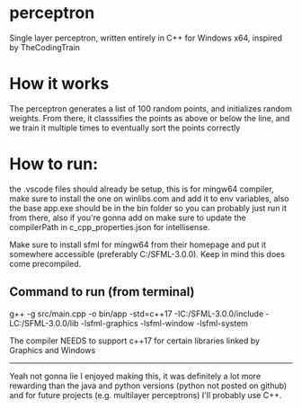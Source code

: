 # perceptron
Single layer perceptron, written entirely in C++ for Windows x64, inspired by TheCodingTrain

# How it works

The perceptron generates a list of 100 random points, and initializes random weights. From there, it classsifies the points as above or below the line, and we train it multiple times to eventually sort the points correctly


# How to run:

the .vscode files should already be setup, this is for mingw64 compiler, make sure to install the one on winlibs.com and add it to env variables, also the base app.exe should be in the bin folder so you can probably just run it from there, also if you're gonna add on make sure to update the compilerPath in c_cpp_properties.json for intellisense.

Make sure to install sfml for mingw64 from their homepage and put it somewhere accessible (preferably C:/SFML-3.0.0). Keep in mind this does come precompiled.
## Command to run (from terminal)
g++ -g src/main.cpp -o bin/app -std=c++17 -IC:/SFML-3.0.0/include -LC:/SFML-3.0.0/lib -lsfml-graphics -lsfml-window -lsfml-system 

The compiler NEEDS to support c++17 for certain libraries linked by Graphics and Windows

-------------------------------------------------------------------------------------------------------------------------------------------------------------------------

Yeah not gonna lie I enjoyed making this, it was definitely a lot more rewarding than the java and python versions (python not posted on github) and for future projects (e.g. multilayer perceptrons) I'll probably use C++.
